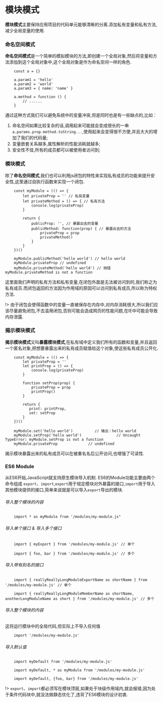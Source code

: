 # 模块模式
**模块模式**主要保持应用项目的代码单元能够清晰的分离.添加私有变量和私有方法,减少全局变量的使用.

### 命名空间模式
**命名空间模式**是一个简单的模拟模块的方法,即创建一个全局对象,然后将变量和方法添加到这个全局对象中,这个全局对象是作为命名空间一样的角色.

```
    const a = {}

    a.param1 = 'hello'
    a.param2 = 'world'
    a.param3 = { name: 'name' }

    a.method = function () {
        // ......
    }
```

通过这种方式我们可以避免系统中的变量冲突,但是同时也是有一些缺点的,比如：
1. 命名空间如果比较复杂的话,调用起来可能就会变成很长的一串 `a.params.prop.method.toString...`,使用起来会变得很不方便,并且大大的增加了我们的代码量;
2. 变量嵌套关系越多,属性解析的性能消耗就越多;
3. 安全性不佳,所有的成员都可以被使用者访问到;

### 模块模式
除了**命名空间模式**,我们也可以利用js闭包的特性来实现私有成员的功能来提升安全性,这里通过自执行函数来实现一个闭包.

```
    const myModule = (() => {
        let privateProp = '' // 私有变量
        let privateMethod = () => { // 私有方法
            console.log(privateProp)
        }

        return {
            publicProp: '', // 暴露出去的变量
            publicMethod: function(prop) { // 暴露出去的方法
                privateProp = prop
                privateMethod()
            }
        }
    })()

    myModule.publicMethod('hello world') // hello world
    myModule.privateProp // undefined
    myModule.privateMethod('hello world') // 抛错 myModule.privateMethod is not a function
```

这里面我们声明的私有方法和私有变量,在闭包外面是无法被访问到的,我们称之为私有成员.而闭包返回的方法因为作用域的原因可以访问到私有成员,所以称为特权方法.

!> 由于闭包会使得函数中的变量一直被保存在内存中,对内存消耗很大,所以我们应该尽量避免闭包,不去滥用闭包,否则可能会造成网页的性能问题,在IE中可能会导致内存泄露.

### 揭示模块模式
**揭示模块模式**又叫**暴露模块模式**,在私有域中定义我们所有的函数和变量,并且返回一个匿名对象,把想要暴露出来的私有成员赋值给这个对象,使这些私有成员公开化.

```
    const myModule = (() => {
        let privateProp = ''
        let printProp = () => {
            console.log(privateProp)
        }

        function setProp(prop) {
            privateProp = prop
            printProp()
        }

        return {
           print: printProp,
           set: setProp
        }
    })()

    myModule.set('hello world')          // 输出：hello world
    myModule.setProp('hello world')                // Uncaught TypeError: myModule.setProp is not a function
    myModule.privateProp              // undefined
```

揭示模块暴露出来的私有成员可以在被重名名后公开访问,也增强了可读性.

### ES6 Module
从ES6开始,JavaScript就支持原生模块导入机制.
ES6的Module功能主要由两个命令组成 `export`、`import`,`export`用于规定模块对外暴露的接口,`import`用于导入其他模块提供的接口,简单来说就是可以导入`export`导出的模块.

###### 导入整个模块的内容

```
    import * as myModule from '/modules/my-module.js"
```

###### 导入单个接口 & 导入多个接口

```
    import { myExport } from '/modules/my-module.js' // 单个

    import { foo, bar } from '/modules/my-module.js' // 多个
```

###### 导入带有别名的接口 

```
    import { reallyReallyLongModuleExportName as shortName } from '/modules/my-module.js' // 单个

    import { reallyReallyLongModuleMemberName as shortName, anotherLongModuleName as short } from '/modules/my-module.js' // 多个
```

###### 导入整个模块的内容
这将运行模块中的全局代码,但实际上不导入任何值

```
    import '/modules/my-module.js'
```

###### 导入默认值

```
    import myDefault from '/modules/my-module.js'

    import myDefault, * as myModule from '/modules/my-module.js'

    import myDefault, {foo, bar} from '/modules/my-module.js'
```

!> `export`、`import`都必须写在模块顶层,如果处于块级作用域内,就会报错,因为处于条件代码块中,就没法做静态优化了,违背了ES6模块的设计初衷.